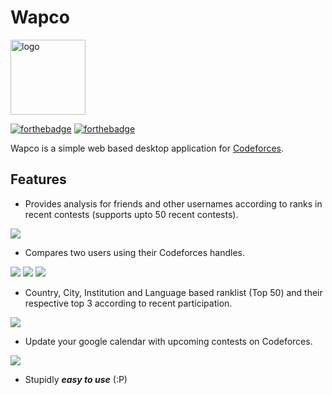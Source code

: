 
# Wapco 

<img src="https://github.com/PranjalMishra11/Wapco-Linux-Beta/blob/master/Wapco-linux-beta/resources/app/app/images/cf.png" alt="logo"  width="120" height="120">

[![forthebadge](https://forthebadge.com/images/badges/made-with-python.svg)](https://forthebadge.com)
[![forthebadge](https://forthebadge.com/images/badges/uses-html.svg)](https://forthebadge.com)

Wapco is a simple web based desktop application for [Codeforces](https://codeforces.com/). 

## Features
- Provides analysis for friends and other usernames according to ranks in recent contests (supports upto 50 recent contests).
<img src="https://www.imageupload.co.uk/images/2018/10/08/analysis.png" border="0">

- Compares two users using their Codeforces handles.
<img src="https://www.imageupload.co.uk/images/2018/10/08/photo.png" border="0">
<img src="https://www.imageupload.co.uk/images/2018/10/08/ver.png" border="0">
<img src="https://www.imageupload.co.uk/images/2018/10/08/ratgraph.png" border="0">

- Country, City, Institution and Language based ranklist (Top 50) and their respective top 3 according to recent participation.
<img src="https://www.imageupload.co.uk/images/2018/10/08/rank2.png" border="0">

- Update your google calendar with upcoming contests on Codeforces.
<img src="https://www.imageupload.co.uk/images/2018/10/08/up.png" border="0">

- Stupidly ***easy to use*** (:P)
